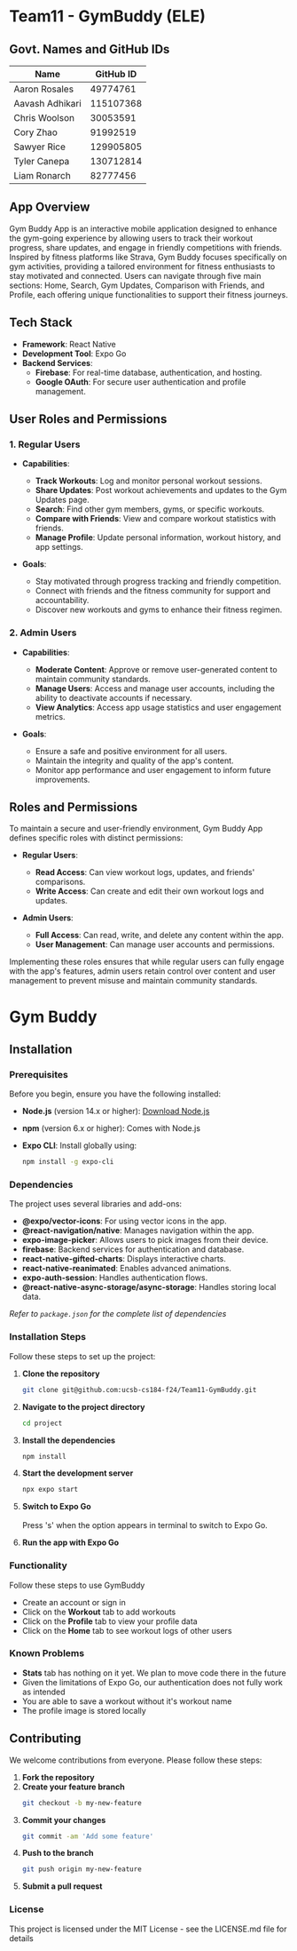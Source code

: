 # Team11 - GymBuddy (ELE)

## Govt. Names and GitHub IDs

| Name            | GitHub ID |
|-----------------|-----------|
| Aaron Rosales   | 49774761  |
| Aavash Adhikari | 115107368 |
| Chris Woolson   | 30053591  |
| Cory Zhao       | 91992519  |
| Sawyer Rice     | 129905805 |
| Tyler Canepa    | 130712814 |
| Liam Ronarch    | 82777456  |

## App Overview

Gym Buddy App is an interactive mobile application designed to enhance the gym-going experience by allowing users to track their workout progress, share updates, and engage in friendly competitions with friends. Inspired by fitness platforms like Strava, Gym Buddy focuses specifically on gym activities, providing a tailored environment for fitness enthusiasts to stay motivated and connected. Users can navigate through five main sections: Home, Search, Gym Updates, Comparison with Friends, and Profile, each offering unique functionalities to support their fitness journeys.

## Tech Stack

- **Framework**: React Native
- **Development Tool**: Expo Go
- **Backend Services**:
  - **Firebase**: For real-time database, authentication, and hosting.
  - **Google OAuth**: For secure user authentication and profile management.

## User Roles and Permissions

### 1. Regular Users

- **Capabilities**:
  - **Track Workouts**: Log and monitor personal workout sessions.
  - **Share Updates**: Post workout achievements and updates to the Gym Updates page.
  - **Search**: Find other gym members, gyms, or specific workouts.
  - **Compare with Friends**: View and compare workout statistics with friends.
  - **Manage Profile**: Update personal information, workout history, and app settings.
  
- **Goals**:
  - Stay motivated through progress tracking and friendly competition.
  - Connect with friends and the fitness community for support and accountability.
  - Discover new workouts and gyms to enhance their fitness regimen.

### 2. Admin Users

- **Capabilities**:
  - **Moderate Content**: Approve or remove user-generated content to maintain community standards.
  - **Manage Users**: Access and manage user accounts, including the ability to deactivate accounts if necessary.
  - **View Analytics**: Access app usage statistics and user engagement metrics.
  
- **Goals**:
  - Ensure a safe and positive environment for all users.
  - Maintain the integrity and quality of the app's content.
  - Monitor app performance and user engagement to inform future improvements.

## Roles and Permissions

To maintain a secure and user-friendly environment, Gym Buddy App defines specific roles with distinct permissions:

- **Regular Users**:
  - **Read Access**: Can view workout logs, updates, and friends' comparisons.
  - **Write Access**: Can create and edit their own workout logs and updates.
  
- **Admin Users**:
  - **Full Access**: Can read, write, and delete any content within the app.
  - **User Management**: Can manage user accounts and permissions.

Implementing these roles ensures that while regular users can fully engage with the app's features, admin users retain control over content and user management to prevent misuse and maintain community standards.

# Gym Buddy

## Installation

### Prerequisites

Before you begin, ensure you have the following installed:

- **Node.js** (version 14.x or higher): [Download Node.js](https://nodejs.org/)
- **npm** (version 6.x or higher): Comes with Node.js
- **Expo CLI**: Install globally using:

  ```bash
  npm install -g expo-cli

### Dependencies

The project uses several libraries and add-ons:

- **@expo/vector-icons**: For using vector icons in the app.
- **@react-navigation/native**: Manages navigation within the app.
- **expo-image-picker**: Allows users to pick images from their device.
- **firebase**: Backend services for authentication and database.
- **react-native-gifted-charts**: Displays interactive charts.
- **react-native-reanimated**: Enables advanced animations.
- **expo-auth-session**: Handles authentication flows.
- **@react-native-async-storage/async-storage**: Handles storing local data.

*Refer to `package.json` for the complete list of dependencies*

### Installation Steps

Follow these steps to set up the project:

1. **Clone the repository**
   ```bash
   git clone git@github.com:ucsb-cs184-f24/Team11-GymBuddy.git

2. **Navigate to the project directory**
   ```bash
   cd project

3. **Install the dependencies**
   ```bash
   npm install

4. **Start the development server**
   ```bash
   npx expo start

5. **Switch to Expo Go**
   <br>
   <br>
    Press 's' when the option appears in terminal to switch to Expo Go.

5. **Run the app with Expo Go**

### Functionality

Follow these steps to use GymBuddy

- Create an account or sign in
- Click on the **Workout** tab to add workouts
- Click on the **Profile** tab to view your profile data
- Click on the **Home** tab to see workout logs of other users

### Known Problems
- **Stats** tab has nothing on it yet. We plan to move code there in the future
- Given the limitations of Expo Go, our authentication does not fully work as intended
- You are able to save a workout without it's workout name
- The profile image is stored locally

## Contributing

We welcome contributions from everyone. Please follow these steps:

1. **Fork the repository**
2. **Create your feature branch**
   ```bash
   git checkout -b my-new-feature
3. **Commit your changes**
   ```bash
   git commit -am 'Add some feature'
4. **Push to the branch**
   ```bash
   git push origin my-new-feature
5. **Submit a pull request**

### License
This project is licensed under the MIT License - see the LICENSE.md file for details
